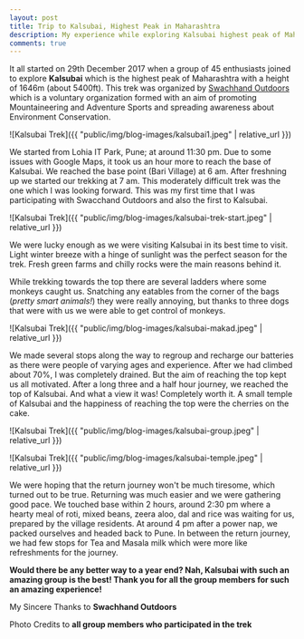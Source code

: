 ```yaml
---
layout: post
title: Trip to Kalsubai, Highest Peak in Maharashtra
description: My experience while exploring Kalsubai highest peak of Maharashtra
comments: true
---
```


It all started on 29th December 2017 when a group of 45 enthusiasts joined to explore **Kalsubai** which is the highest peak of Maharashtra with a height of 1646m (about 5400ft). This trek was organized by [Swachhand Outdoors](https://www.facebook.com/swachhandoutdoors/) which is a voluntary organization formed with an aim of promoting Mountaineering and Adventure Sports and spreading awareness about Environment Conservation.

![Kalsubai Trek]({{ "public/img/blog-images/kalsubai1.jpeg" | relative_url }})

We started from Lohia IT Park, Pune; at around 11:30 pm. Due to some issues with Google Maps, it took us an hour more to reach the base of Kalsubai. We reached the base point (Bari Village) at 6 am. After freshning up we started our trekking at 7 am. This moderately difficult trek was the one which I was looking forward. This was my first time that I was participating with Swacchand Outdoors and also the first to Kalsubai.

![Kalsubai Trek]({{ "public/img/blog-images/kalsubai-trek-start.jpeg" | relative_url }})

We were lucky enough as we were visiting Kalsubai in its best time to visit. Light winter breeze with a hinge of sunlight was the perfect season for the trek. Fresh green farms and chilly rocks were the main reasons behind it.

While trekking towards the top there are several ladders where some monkeys caught us. Snatching any eatables from the corner of the bags (*pretty smart animals!*) they were really annoying, but thanks to three dogs that were with us we were able to get control of monkeys.

![Kalsubai Trek]({{ "public/img/blog-images/kalsubai-makad.jpeg" | relative_url }})

We made several stops along the way to regroup and recharge our batteries as there were people of varying ages and experience. After we had climbed about 70%, I was completely drained. But the aim of reaching the top kept us all motivated. After a long three and a half hour journey, we reached the top of Kalsubai. And what a view it was! Completely worth it. A small temple of Kalsubai and the happiness of reaching the top were the cherries on the cake.

![Kalsubai Trek]({{ "public/img/blog-images/kalsubai-group.jpeg" | relative_url }})

![Kalsubai Trek]({{ "public/img/blog-images/kalsubai-temple.jpeg" | relative_url }})

We were hoping that the return journey won't be much tiresome, which turned out to be true. Returning was much easier and we were gathering good pace. We touched base within 2 hours, around 2:30 pm where a hearty meal of roti, mixed beans, zeera aloo, dal and rice was waiting for us, prepared by the village residents.
At around 4 pm after a power nap, we packed ourselves and headed back to Pune. In between the return journey, we had few stops for Tea and Masala milk which were more like refreshments for the journey.

**Would there be any better way to a year end? Nah, Kalsubai with such an amazing group is the best!
Thank you for all the group members for such an amazing experience!**

My Sincere Thanks to **Swachhand Outdoors**

Photo Credits to **all group members who participated in the trek**
